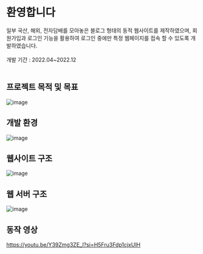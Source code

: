 # 환영합니다
일부 국산, 해외, 전자담배를 모아놓은 블로그 형태의 동적 웹사이트를 제작하였으며, 회원가입과 로그인 기능을 활용하여 로그인 중에만 특정 웹페이지를 접속 할 수 있도록 개발하였습니다.<br/>
<br/>
개발 기간 : 2022.04~2022.12<br/>
<br/>

## 프로젝트 목적 및 목표
![image](https://github.com/dontoong/dynamic_web/assets/106039761/92a84684-ee39-4986-b37d-164ace5badca)

## 개발 환경
![image](https://github.com/dontoong/dynamic_web/assets/106039761/26115363-6aab-4992-a103-447fb983fce9)

## 웹사이트 구조
![image](https://github.com/dontoong/dynamic_web/assets/106039761/e4c9ba95-22b7-46c1-beb5-41cb8c5fb0a9)

## 웹 서버 구조
![image](https://github.com/dontoong/dynamic_web/assets/106039761/f339a3a3-e6e0-4a27-b931-6616e252cb59)

## 동작 영상
https://youtu.be/Y39Zmg3ZE_I?si=H5Fru3Fdp1cjxUlH
